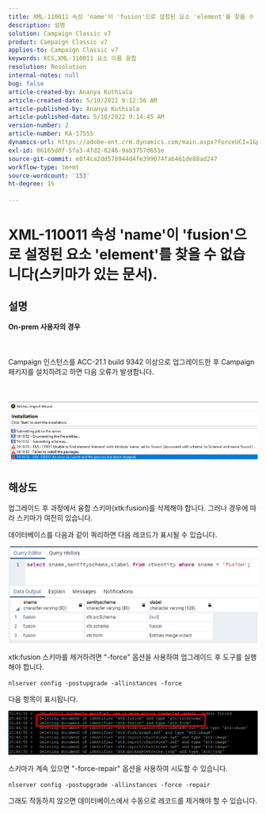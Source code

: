 ```yaml
---
title: XML-110011 속성 'name'이 'fusion'으로 설정된 요소 'element'를 찾을 수 없습니다(스키마가 있는 문서).
description: 설명
solution: Campaign Classic v7
product: Campaign Classic v7
applies-to: Campaign Classic v7
keywords: KCS,XML-110011 요소 이름 융합
resolution: Resolution
internal-notes: null
bug: false
article-created-by: Ananya Kuthiala
article-created-date: 5/10/2022 9:12:56 AM
article-published-by: Ananya Kuthiala
article-published-date: 5/10/2022 9:14:45 AM
version-number: 2
article-number: KA-17555
dynamics-url: https://adobe-ent.crm.dynamics.com/main.aspx?forceUCI=1&pagetype=entityrecord&etn=knowledgearticle&id=957b605d-41d0-ec11-a7b5-0022480a8e40
exl-id: 86165d0f-5fa3-4fd2-8246-9ab3757d651e
source-git-commit: e8f4ca2dd578944d4fe399074fab461de88ad247
workflow-type: tm+mt
source-wordcount: '153'
ht-degree: 1%

---
```


# XML-110011 속성 &#39;name&#39;이 &#39;fusion&#39;으로 설정된 요소 &#39;element&#39;를 찾을 수 없습니다(스키마가 있는 문서).

## 설명

<b>On-prem 사용자의 경우</b><br><br> <br><br>Campaign 인스턴스를 ACC-21.1 build 9342 이상으로 업그레이드한 후 Campaign 패키지를 설치하려고 하면 다음 오류가 발생합니다.<br><br> <br><br>![](assets/___967b605d-41d0-ec11-a7b5-0022480a8e40___.png)

## 해상도


업그레이드 후 과정에서 융합 스키마(xtk:fusion)를 삭제해야 합니다. 그러나 경우에 따라 스키마가 여전히 있습니다.

데이터베이스를 다음과 같이 쿼리하면 다음 레코드가 표시될 수 있습니다.

![](assets/5cf5ba8b-f838-ec11-b6e6-000d3a348885.png)

xtk:fusion 스키마를 제거하려면 &quot;-force&quot; 옵션을 사용하여 업그레이드 후 도구를 실행해야 합니다.

`nlserver config -postupgrade -allinstances -force`

다음 항목이 표시됩니다.

![](assets/406e7298-f938-ec11-b6e6-000d3a348885.png)

스키마가 계속 있으면 &quot;-force-repair&quot; 옵션을 사용하여 시도할 수 있습니다.

`nlserver config -postupgrade -allinstances -force -repair`

그래도 작동하지 않으면 데이터베이스에서 수동으로 레코드를 제거해야 할 수 있습니다.
